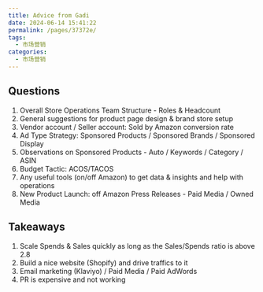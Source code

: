 ```yaml
---
title: Advice from Gadi
date: 2024-06-14 15:41:22
permalink: /pages/37372e/
tags: 
  - 市场营销
categories: 
  - 市场营销
---
```


## Questions

1. Overall Store Operations Team Structure - Roles & Headcount
2. General suggestions for product page design & brand store setup
3. Vendor account / Seller account: Sold by Amazon conversion rate
4. Ad Type Strategy: Sponsored Products / Sponsored Brands / Sponsored Display
5. Observations on Sponsored Products - Auto / Keywords / Category / ASIN
6. Budget Tactic: ACOS/TACOS
7. Any useful tools (on/off Amazon) to get data & insights and help with operations
8. New Product Launch: off Amazon Press Releases - Paid Media / Owned Media

## Takeaways

1. Scale Spends & Sales quickly as long as the Sales/Spends ratio is above 2.8
2. Build a nice website (Shopify) and drive traffics to it
3. Email marketing (Klaviyo) / Paid Media / Paid AdWords
4. PR is expensive and not working
